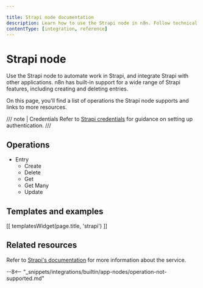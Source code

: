 ```yaml
---

title: Strapi node documentation
description: Learn how to use the Strapi node in n8n. Follow technical documentation to integrate Strapi node into your workflows.
contentType: [integration, reference]
---
```


# Strapi node

Use the Strapi node to automate work in Strapi, and integrate Strapi with other applications. n8n has built-in support for a wide range of Strapi features, including creating and deleting entries. 

On this page, you'll find a list of operations the Strapi node supports and links to more resources.

/// note | Credentials
Refer to [Strapi credentials](/integrations/builtin/credentials/strapi.md) for guidance on setting up authentication. 
///

## Operations

* Entry
    * Create
    * Delete
    * Get
    * Get Many
    * Update

## Templates and examples

<!-- see https://www.notion.so/n8n/Pull-in-templates-for-the-integrations-pages-37c716837b804d30a33b47475f6e3780 -->
[[ templatesWidget(page.title, 'strapi') ]]

## Related resources

Refer to [Strapi's documentation](https://docs.strapi.io/dev-docs/api/rest) for more information about the service.

--8<-- "_snippets/integrations/builtin/app-nodes/operation-not-supported.md"

